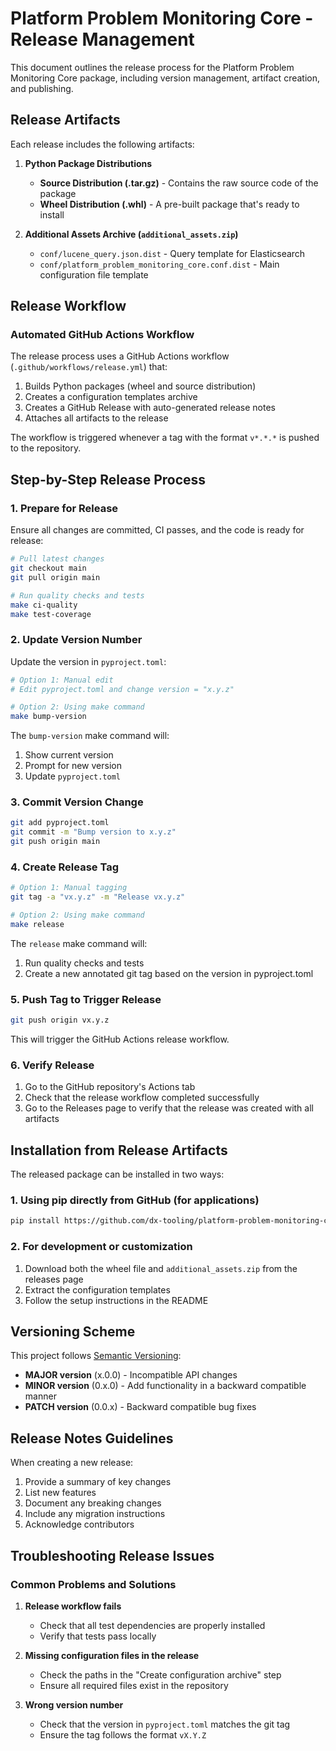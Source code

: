 # Platform Problem Monitoring Core - Release Management

This document outlines the release process for the Platform Problem Monitoring Core package, including version management, artifact creation, and publishing.

## Release Artifacts

Each release includes the following artifacts:

1. **Python Package Distributions**
   - **Source Distribution (.tar.gz)** - Contains the raw source code of the package
   - **Wheel Distribution (.whl)** - A pre-built package that's ready to install

2. **Additional Assets Archive (`additional_assets.zip`)**
   - `conf/lucene_query.json.dist` - Query template for Elasticsearch
   - `conf/platform_problem_monitoring_core.conf.dist` - Main configuration file template

## Release Workflow

### Automated GitHub Actions Workflow

The release process uses a GitHub Actions workflow (`.github/workflows/release.yml`) that:

1. Builds Python packages (wheel and source distribution)
2. Creates a configuration templates archive
3. Creates a GitHub Release with auto-generated release notes
4. Attaches all artifacts to the release

The workflow is triggered whenever a tag with the format `v*.*.*` is pushed to the repository.

## Step-by-Step Release Process

### 1. Prepare for Release

Ensure all changes are committed, CI passes, and the code is ready for release:

```bash
# Pull latest changes
git checkout main
git pull origin main

# Run quality checks and tests
make ci-quality
make test-coverage
```

### 2. Update Version Number

Update the version in `pyproject.toml`:

```bash
# Option 1: Manual edit
# Edit pyproject.toml and change version = "x.y.z"

# Option 2: Using make command
make bump-version
```

The `bump-version` make command will:
1. Show current version
2. Prompt for new version
3. Update `pyproject.toml`

### 3. Commit Version Change

```bash
git add pyproject.toml
git commit -m "Bump version to x.y.z"
git push origin main
```

### 4. Create Release Tag

```bash
# Option 1: Manual tagging
git tag -a "vx.y.z" -m "Release vx.y.z"

# Option 2: Using make command
make release
```

The `release` make command will:
1. Run quality checks and tests
2. Create a new annotated git tag based on the version in pyproject.toml

### 5. Push Tag to Trigger Release

```bash
git push origin vx.y.z
```

This will trigger the GitHub Actions release workflow.

### 6. Verify Release

1. Go to the GitHub repository's Actions tab
2. Check that the release workflow completed successfully
3. Go to the Releases page to verify that the release was created with all artifacts

## Installation from Release Artifacts

The released package can be installed in two ways:

### 1. Using pip directly from GitHub (for applications)

```bash
pip install https://github.com/dx-tooling/platform-problem-monitoring-core/releases/download/vX.Y.Z/platform_problem_monitoring_core-X.Y.Z-py3-none-any.whl
```

### 2. For development or customization

1. Download both the wheel file and `additional_assets.zip` from the releases page
2. Extract the configuration templates
3. Follow the setup instructions in the README

## Versioning Scheme

This project follows [Semantic Versioning](https://semver.org/):

* **MAJOR version** (x.0.0) - Incompatible API changes
* **MINOR version** (0.x.0) - Add functionality in a backward compatible manner
* **PATCH version** (0.0.x) - Backward compatible bug fixes

## Release Notes Guidelines

When creating a new release:

1. Provide a summary of key changes
2. List new features
3. Document any breaking changes
4. Include any migration instructions
5. Acknowledge contributors

## Troubleshooting Release Issues

### Common Problems and Solutions

1. **Release workflow fails**
   - Check that all test dependencies are properly installed
   - Verify that tests pass locally

2. **Missing configuration files in the release**
   - Check the paths in the "Create configuration archive" step
   - Ensure all required files exist in the repository

3. **Wrong version number**
   - Check that the version in `pyproject.toml` matches the git tag
   - Ensure the tag follows the format `vX.Y.Z`
